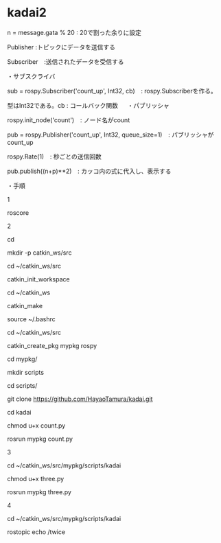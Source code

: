 # kadai2

 n = message.gata % 20  : 20で割った余りに設定
 
Publisher :トピックにデータを送信する

Subscriber　:送信されたデータを受信する 

・サブスクライバ

sub = rospy.Subscriber('count_up', Int32, cb)　: rospy.Subscriberを作る。

型はInt32である。cb : コールバック関数
　
・パブリッシャ

rospy.init_node('count')　: ノード名がcount

pub = rospy.Publisher('count_up', Int32, queue_size=1)　: パブリッシャがcount_up

rospy.Rate(1)　: 秒ごとの送信回数

pub.publish((n+p)**2)　: カッコ内の式に代入し、表示する

・手順

1

roscore


2

cd

mkdir -p catkin_ws/src

cd ~/catkin_ws/src

catkin_init_workspace 

cd ~/catkin_ws

catkin_make

source ~/.bashrc

cd ~/catkin_ws/src

catkin_create_pkg mypkg rospy

cd mypkg/

mkdir scripts

cd scripts/

git clone https://github.com/HayaoTamura/kadai.git

cd kadai

chmod u+x count.py

rosrun mypkg count.py


3

cd ~/catkin_ws/src/mypkg/scripts/kadai

chmod u+x three.py

rosrun mypkg three.py

4

cd ~/catkin_ws/src/mypkg/scripts/kadai

rostopic echo /twice



